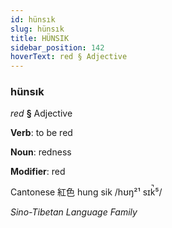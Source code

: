 ```yaml
---
id: hünsık
slug: hünsık
title: HÜNSIK
sidebar_position: 142
hoverText: red § Adjective
---
```


### hünsık

*red* **§** Adjective

**Verb**: to be red

**Noun**: redness

**Modifier**: red

Cantonese 紅色 hung sik /hʊŋ²¹ sɪk̚⁵/

*Sino-Tibetan Language Family*